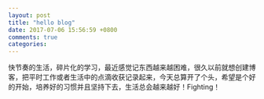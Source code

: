 ```yaml
---
layout: post
title: "hello blog"
date: 2017-07-06 15:56:59 +0800
comments: true
categories: 
---
```


快节奏的生活，碎片化的学习，最近感觉记东西越来越困难，很久以前就想创建博客，把平时工作或者生活中的点滴收获记录起来，今天总算开了个头，希望是个好的开始，培养好的习惯并且坚持下去，生活总会越来越好！Fighting！
